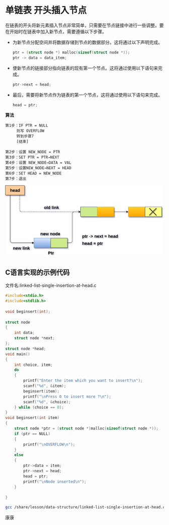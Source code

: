 # 单链表 开头插入节点

在链表的开头将新元素插入节点非常简单，只需要在节点链接中进行一些调整。要在开始时在链表中加入新节点，需要遵循以下步骤。

- 为新节点分配空间并将数据存储到节点的数据部分。这将通过以下声明完成。

  ```c
  ptr = (struct node *) malloc(sizeof(struct node *));  
  ptr -> data = data_item;
  ```

- 使新节点的链接部分指向链表的现有第一个节点。这将通过使用以下语句来完成。

  ```c
  ptr->next = head;
  ```

- 最后，需要将新节点作为链表的第一个节点，这将通过使用以下语句来完成。

  ```c
  head = ptr;
  ```

**算法**

```
第1步：IF PTR = NULL
     则写 OVERFLOW
     转到步骤7
     [结束]

第2步：设置 NEW_NODE = PTR
第3步：SET PTR = PTR→NEXT
第4步：设置 NEW_NODE→DATA = VAL
第5步：设置NEW_NODE→NEXT = HEAD
第6步：SET HEAD = NEW_NODE
第7步：退出
```

![img](./images/linked-list-single-insertion-at-head.png)



## C语言实现的示例代码

文件名:linked-list-single-insertion-at-head.c

```c
#include<stdio.h>  
#include<stdlib.h>  

void beginsert(int);

struct node
{
    int data;
    struct node *next;
};
struct node *head;
void main()
{
    int choice, item;
    do
    {
        printf("Enter the item which you want to insert?\n");
        scanf("%d", &item);
        beginsert(item);
        printf("\nPress 0 to insert more ?\n");
        scanf("%d", &choice);
    } while (choice == 0);
}
void beginsert(int item)
{
    struct node *ptr = (struct node *)malloc(sizeof(struct node *));
    if (ptr == NULL)
    {
        printf("\nOVERFLOW\n");
    }
    else
    {
        ptr->data = item;
        ptr->next = head;
        head = ptr;
        printf("\nNode inserted\n");
    }

}
```

```bash
gcc /share/lesson/data-structure/linked-list-single-insertion-at-head.c && ./a.out
```

康康